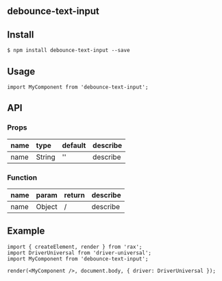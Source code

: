 ## debounce-text-input

## Install

```
$ npm install debounce-text-input --save
```

## Usage

```
import MyComponent from 'debounce-text-input';
```

## API

### Props

|name|type|default|describe|
|:---------------|:--------|:----|:----------|
|name|String|''|describe|

### Function

|name|param|return|describe|
|:---------------|:--------|:----|:----------|
|name|Object|/|describe|

## Example

```
import { createElement, render } from 'rax';
import DriverUniversal from 'driver-universal';
import MyComponent from 'debounce-text-input';

render(<MyComponent />, document.body, { driver: DriverUniversal });
```
